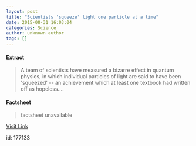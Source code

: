 ```yaml
---
layout: post
title: "Scientists 'squeeze' light one particle at a time"
date: 2015-08-31 16:03:04
categories: Science
author: unknown author
tags: []
---
```



#### Extract
>A team of scientists have measured a bizarre effect in quantum physics, in which individual particles of light are said to have been 'squeezed' -- an achievement which at least one textbook had written off as hopeless....

#### Factsheet
>factsheet unavailable

[Visit Link](http://www.sciencedaily.com/releases/2015/08/150831120304.htm)

id:  177133


